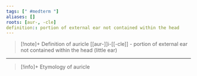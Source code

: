 ```yaml
---
tags: [" #medterm "]
aliases: []
roots: [aur-, -cle]
definition:: portion of external ear not contained within the head
---
```

>[!note]+ Definition of auricle
>[[aur-]]i-[[-cle]] - portion of external ear not contained within the head (little ear)
___
>[!info]+ Etymology of auricle

